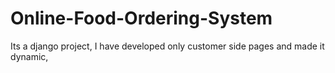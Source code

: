 # Online-Food-Ordering-System
Its a django project, I have developed only customer side pages and made it dynamic, 
